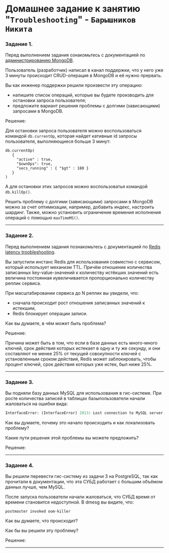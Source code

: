 # Домашнее задание к занятию "`Troubleshooting`" - `Барышников Никита`


### Задание 1. 

Перед выполнением задания ознакомьтесь с документацией по [администрированию MongoDB](https://docs.mongodb.com/manual/administration/).

Пользователь (разработчик) написал в канал поддержки, что у него уже 3 минуты происходит CRUD-операция в MongoDB и её нужно прервать.

Вы как инженер поддержки решили произвести эту операцию:

- напишите список операций, которые вы будете производить для остановки запроса пользователя;
- предложите вариант решения проблемы с долгими (зависающими) запросами в MongoDB.  

Решение:

Для остановки запроса пользователя можно воспользоваться командой `db.currentOp`, которая найдет кативные id запросы пользователя, выполняющиеся больше 3 минут:
```
db.currentOp(
   {
     "active" : true,
     "$ownOps": true,
     "secs_running" : { "$gt" : 180 }
   }
)
```
А для остановки этих запросов можно воспользоватья командой `db.killOp()`.

Решить проблему с долгими (зависающими) запросами в MongoDB можно за счет оптимизации, например, добавить индекс, настроить шардинг. Также, можно установить ограничение времения исполнения операций с помощью `maxTimeMS()`.

---

### Задание 2.

Перед выполнением задания познакомьтесь с документацией по [Redis latency troobleshooting](https://redis.io/topics/latency).

Вы запустили инстанс Redis для использования совместно с сервисом, который использует механизм TTL. Причём отношение количества записанных key-value-значений к количеству истёкших значений есть величина постоянная иувеличивается пропорционально количеству реплик сервиса.

При масштабировании сервиса до N реплик вы увидели, что:

- сначала происходит рост отношения записанных значений к истекшим,
- Redis блокирует операции записи.

Как вы думаете, в чём может быть проблема?

Решение:

Причина может быть в том, что если в базе данных есть много-много ключей, срок действия которых истекает в одну и ту же секунду, и они составляют не менее 25% от текущей совокупности ключей с установленным сроком действия, Redis может заблокировать, чтобы процент ключей, срок действия которых уже истек, был ниже 25%.

---

### Задание 3.

Вы подняли базу данных MySQL для использования в гис-системе. При росте количества записей в таблицах базыпользователи начали жаловаться на ошибки вида:
```python
InterfaceError: (InterfaceError) 2013: Lost connection to MySQL server during query u'SELECT..... '
```
Как вы думаете, почему это начало происходить и как локализовать проблему?

Какие пути решения этой проблемы вы можете предложить?

Решение:



---

### Задание 4.

Вы решили перевести гис-систему из задачи 3 на PostgreSQL, так как прочитали в документации, что эта СУБД работает с большим объёмом данных лучше, чем MySQL.

После запуска пользователи начали жаловаться, что СУБД время от времени становится недоступной. В dmesg вы видите, что:

`postmaster invoked oom-killer`

Как вы думаете, что происходит?

Как бы вы решили эту проблему?

Решение:



---
